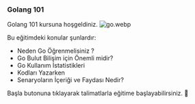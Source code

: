 
### Golang 101

Golang 101 kursuna hoşgeldiniz. 
![go.webp](https://dce0qyjkutl4h.cloudfront.net/wp-content/webp-express/webp-images/uploads/2020/10/golang-Programing.jpg.webp)

Bu eğitimdeki konular şunlardır:
- Neden Go Öğrenmelisiniz ?
- Go Bulut Bilişim için Önemli midir?
- Go Kullanım İstatistikleri
- Kodları Yazarken
- Senaryoların İçeriği ve Faydası Nedir?

Başla butonuna tıklayarak talimatlarla eğitime başlayabilirsiniz. 🚀  
